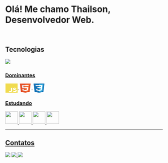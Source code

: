 <div>
  <h1>Olá! Me chamo Thailson, 
  <br>
  Desenvolvedor Web.</h1>
</div>


<div style="display: inline_block"><br>

  <h2>Tecnologias</h2>
  
  <a href="https://github.com/thailsonbezerra">
  <img height="180em" src="https://github-readme-stats.vercel.app/api/top-langs/?username=thailsonbezerra&layout=compact&langs_count=7&theme=dracula"/>

  <h3>Dominantes </h3>
  <img align="center" height="30" width="40" src="https://raw.githubusercontent.com/devicons/devicon/master/icons/javascript/javascript-plain.svg">
  <img align="center" height="30" width="40" src="https://raw.githubusercontent.com/devicons/devicon/master/icons/html5/html5-original.svg">
  <img align="center" height="30" width="40" src="https://raw.githubusercontent.com/devicons/devicon/master/icons/css3/css3-original.svg">
  <h3>Estudando </h3>
  <img height="40" width="40" src="https://cdn.jsdelivr.net/gh/devicons/devicon/icons/php/php-original.svg" />
  <img height="40" width="40" src="https://cdn.jsdelivr.net/gh/devicons/devicon/icons/cakephp/cakephp-original.svg" />
  <img height="40" width="40" src="https://cdn.jsdelivr.net/gh/devicons/devicon/icons/bootstrap/bootstrap-original.svg" />
  <img height="40" width="40" src="https://cdn.jsdelivr.net/gh/devicons/devicon/icons/typescript/typescript-original.svg" />
</div>

<hr>

<div>

  <h2>Contatos</h2>

  <a href="https://www.linkedin.com/in/thailsonbezerra" target="_blank"><img src="https://img.shields.io/badge/-LinkedIn-%230077B5?style=for-the-badge&logo=linkedin&logoColor=white" target="_blank"></a> 
  <a href = "mailto:thailsonbezerra@outlook.com"><img src="https://img.shields.io/badge/-Gmail-%23333?style=for-the-badge&logo=gmail&logoColor=white" target="_blank">     </a>
  <a href="https://instagram.com/thailson.lima" target="_blank"><img src="https://img.shields.io/badge/-Instagram-%23E4405F?style=for-the-badge&logo=instagram&logoColor=white" target="_blank"></a>

</div>
